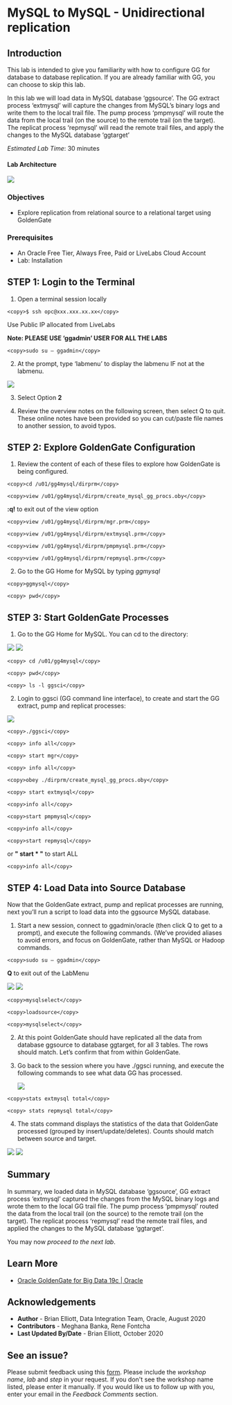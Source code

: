 #  MySQL to MySQL - Unidirectional replication

## Introduction

This lab is intended to give you familiarity with how to configure GG for database to database replication. If you are already familiar with GG, you can choose to skip this lab.

In this lab we will load data in MySQL database ‘ggsource’. The GG extract process ‘extmysql’ will capture the changes from MySQL’s binary logs and write them to the local trail file. The pump process ‘pmpmysql’ will route the data from the local trail (on the source) to the remote trail (on the target). The replicat process ‘repmysql’ will read the remote trail files, and apply the changes to the MySQL database ‘ggtarget’

*Estimated Lab Time*:  30 minutes

#### Lab Architecture
 ![](./images/image200_1.png " ")
  

### Objectives
- Explore replication from relational source to a relational target using GoldenGate

### Prerequisites
* An Oracle Free Tier, Always Free, Paid or LiveLabs Cloud Account
* Lab: Installation

## **STEP 1**: Login to the Terminal

1. Open a terminal session locally

````
<copy>$ ssh opc@xxx.xxx.xx.xx</copy>
````
Use Public IP allocated from LiveLabs

**Note: PLEASE USE ‘ggadmin’ USER FOR ALL THE LABS**

````    
<copy>sudo su – ggadmin</copy>
````
2. At the prompt, type  ‘labmenu’ to display the labmenu IF not at the labmenu.

  ![](./images/menu1006.png " ")

3. Select Option **2**

4. Review the overview notes on the following screen, then select Q to quit. These online notes have been provided so you can cut/paste file names to another session, to avoid typos.

## **STEP 2**: Explore GoldenGate Configuration

1. Review the content of each of these files to explore how GoldenGate is being configured.

````
<copy>cd /u01/gg4mysql/dirprm</copy>
````

````
<copy>view /u01/gg4mysql/dirprm/create_mysql_gg_procs.oby</copy>
````
**:q!** to exit out of the view option

````
<copy>view /u01/gg4mysql/dirprm/mgr.prm</copy>
````

````
<copy>view /u01/gg4mysql/dirprm/extmysql.prm</copy>
````

````
<copy>view /u01/gg4mysql/dirprm/pmpmysql.prm</copy>
````

````
<copy>view /u01/gg4mysql/dirprm/repmysql.prm</copy>
````
2. Go to the GG Home for MySQL by typing *ggmysql*

````
<copy>ggmysql</copy>
````

````
<copy> pwd</copy> 
````

## **STEP 3**: Start GoldenGate Processes

1. Go to the GG Home for MySQL. You can cd to the directory:

  ![](./images/a_2.png)
  ![](./images/a3.png)

````
<copy> cd /u01/gg4mysql</copy>
````

````
<copy> pwd</copy> 
````

````
<copy> ls -l ggsci</copy>
````
2. Login to ggsci (GG command line interface), to create and start the GG extract, pump and replicat
processes:

  ![](./images/a4.png " ")

````  
<copy>./ggsci</copy>
````

````
<copy> info all</copy>
````

````
<copy> start mgr</copy>	
````

````
<copy> info all</copy>
````

````
<copy>obey ./dirprm/create_mysql_gg_procs.oby</copy>
````

````
<copy> start extmysql</copy>
````

````
<copy>info all</copy>	
````

````
<copy>start pmpmysql</copy>	
````

````
<copy>info all</copy>	
````

````
<copy>start repmysql</copy>	
````

or **" start * "** to start ALL

````
<copy>info all</copy>
````
## **STEP 4**: Load Data into Source Database

Now that the GoldenGate extract, pump and replicat processes are running, next you’ll run a script to load data into the ggsource MySQL database.

1. Start a new session, connect to ggadmin/oracle (then click Q to get to a prompt), and execute the following commands. (We’ve provided aliases to avoid errors, and focus on GoldenGate, rather than MySQL or Hadoop commands.

````
<copy>sudo su – ggadmin</copy>
````
**Q**  to exit out of the LabMenu


   ![](./images/a5.png " ")
   ![](./images/a6.png " ")

````
<copy>mysqlselect</copy>
````

````
<copy>loadsource</copy>
````

````
<copy>mysqlselect</copy>
````

2. At this point GoldenGate should have replicated all the data from database ggsource to database ggtarget, for all 3 tables. The rows should match. Let’s confirm that from within GoldenGate.

3. Go back to the session where you have ./ggsci running, and execute the following commands to see what data GG has processed.

    ![](./images/a7.png " ")

````
<copy>stats extmysql total</copy>
````

````
<copy> stats repmysql total</copy>
````

4.  The stats command displays the statistics of the data that GoldenGate processed (grouped by insert/update/deletes). Counts should match between source and target.


  ![](./images/a8.png " ")
  ![](./images/a9.png " ")


## Summary
In summary, we loaded data in MySQL database ‘ggsource’, GG extract process ‘extmysql’ captured the changes from the MySQL binary logs and wrote them to the local GG trail file. The pump process ‘pmpmysql’ routed the data from the local trail (on the source) to the remote trail (on the target). The replicat process ‘repmysql’ read the remote trail files, and applied the changes to the MySQL database ‘ggtarget’.

You may now *proceed to the next lab*.

## Learn More

* [Oracle GoldenGate for Big Data 19c | Oracle](https://www.oracle.com/middleware/data-integration/goldengate/big-data/)

## Acknowledgements
* **Author** - Brian Elliott, Data Integration Team, Oracle, August 2020
* **Contributors** - Meghana Banka, Rene Fontcha
* **Last Updated By/Date** - Brian Elliott, October 2020


## See an issue?
Please submit feedback using this [form](https://apexapps.oracle.com/pls/apex/f?p=133:1:::::P1_FEEDBACK:1). Please include the *workshop name*, *lab* and *step* in your request.  If you don't see the workshop name listed, please enter it manually. If you would like us to follow up with you, enter your email in the *Feedback Comments* section.
